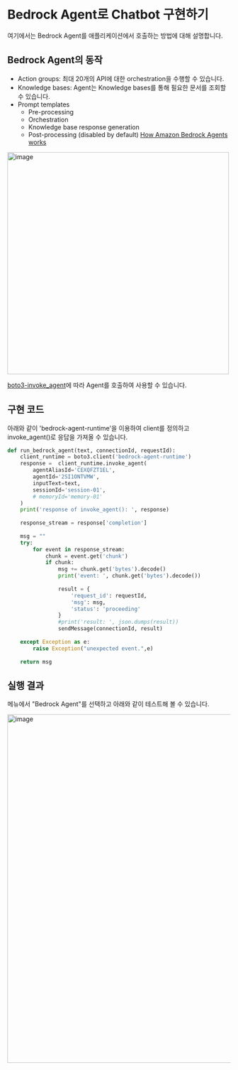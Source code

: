 # Bedrock Agent로 Chatbot 구현하기

여기에서는 Bedrock Agent를 애플리케이션에서 호출하는 방법에 대해 설명합니다.

## Bedrock Agent의 동작

- Action groups: 최대 20개의 API에 대한 orchestration을 수행할 수 있습니다.
- Knowledge bases: Agent는 Knowledge bases를 통해 필요한 문서를 조회할 수 있습니다.
- Prompt templates 
    - Pre-processing
    - Orchestration
    - Knowledge base response generation
    - Post-processing (disabled by default)
[How Amazon Bedrock Agents works](https://docs.aws.amazon.com/bedrock/latest/userguide/agents-how.html)


<img width="500" alt="image" src="https://github.com/user-attachments/assets/42d19975-5ccc-4f8b-b928-f917a54241f9">


[boto3-invoke_agent](https://boto3.amazonaws.com/v1/documentation/api/latest/reference/services/bedrock-agent-runtime/client/invoke_agent.html)에 따라 Agent를 호출하여 사용할 수 있습니다.

## 구현 코드

아래와 같이 'bedrock-agent-runtime'을 이용하여 client를 정의하고 invoke_agent()로 응답을 가져올 수 있습니다. 

```python
def run_bedrock_agent(text, connectionId, requestId):
    client_runtime = boto3.client('bedrock-agent-runtime')
    response =  client_runtime.invoke_agent(
        agentAliasId='CEXQFZT1EL',
        agentId='2SI1ONTVMW',
        inputText=text,
        sessionId='session-01',
        # memoryId='memory-01'
    )
    print('response of invoke_agent(): ', response)
    
    response_stream = response['completion']
    
    msg = ""
    try:
        for event in response_stream:
            chunk = event.get('chunk')
            if chunk:
                msg += chunk.get('bytes').decode()
                print('event: ', chunk.get('bytes').decode())
                
                result = {
                    'request_id': requestId,
                    'msg': msg,
                    'status': 'proceeding'
                }
                #print('result: ', json.dumps(result))
                sendMessage(connectionId, result)
                                
    except Exception as e:
        raise Exception("unexpected event.",e)
        
    return msg
```

## 실행 결과

메뉴에서 "Bedrock Agent"를 선택하고 아래와 같이 테스트해 볼 수 있습니다.

<img width="785" alt="image" src="https://github.com/user-attachments/assets/4d58d2f7-7d95-4477-806f-309be24735e9">

